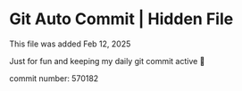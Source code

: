 # Git Auto Commit | Hidden File

This file was added Feb 12, 2025

Just for fun and keeping my daily git commit active 🤪

commit number: 570182
